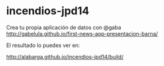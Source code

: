 incendios-jpd14
===============

Crea tu propia aplicación de datos con @gaba http://gabelula.github.io/first-news-app-presentacion-barna/

El resultado lo puedes ver en:

http://alabarga.github.io/incendios-jpd14/build/
